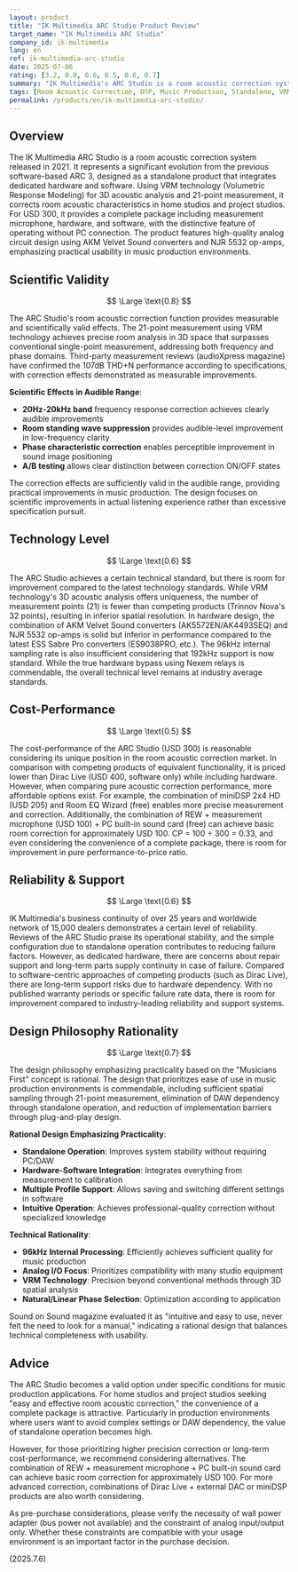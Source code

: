 ```yaml
---
layout: product
title: "IK Multimedia ARC Studio Product Review"
target_name: "IK Multimedia ARC Studio"
company_id: ik-multimedia
lang: en
ref: ik-multimedia-arc-studio
date: 2025-07-06
rating: [3.2, 0.8, 0.6, 0.5, 0.6, 0.7]
summary: "IK Multimedia's ARC Studio is a room acoustic correction system that delivers practical effects in music production environments. Through VRM technology's 3D acoustic analysis and 21-point measurement, it provides scientifically valid correction. At USD 300, it offers a complete package of hardware, software, and measurement microphone with standalone operation capability. However, it has limitations as a pure acoustic correction technology, and the price-to-performance ratio is challenging."
tags: [Room Acoustic Correction, DSP, Music Production, Standalone, VRM Technology]
permalink: /products/en/ik-multimedia-arc-studio/
---
```


## Overview

The IK Multimedia ARC Studio is a room acoustic correction system released in 2021. It represents a significant evolution from the previous software-based ARC 3, designed as a standalone product that integrates dedicated hardware and software. Using VRM technology (Volumetric Response Modeling) for 3D acoustic analysis and 21-point measurement, it corrects room acoustic characteristics in home studios and project studios. For USD 300, it provides a complete package including measurement microphone, hardware, and software, with the distinctive feature of operating without PC connection. The product features high-quality analog circuit design using AKM Velvet Sound converters and NJR 5532 op-amps, emphasizing practical usability in music production environments.

## Scientific Validity

$$ \Large \text{0.8} $$

The ARC Studio's room acoustic correction function provides measurable and scientifically valid effects. The 21-point measurement using VRM technology achieves precise room analysis in 3D space that surpasses conventional single-point measurement, addressing both frequency and phase domains. Third-party measurement reviews (audioXpress magazine) have confirmed the 107dB THD+N performance according to specifications, with correction effects demonstrated as measurable improvements.

**Scientific Effects in Audible Range**:
- **20Hz-20kHz band** frequency response correction achieves clearly audible improvements
- **Room standing wave suppression** provides audible-level improvement in low-frequency clarity
- **Phase characteristic correction** enables perceptible improvement in sound image positioning
- **A/B testing** allows clear distinction between correction ON/OFF states

The correction effects are sufficiently valid in the audible range, providing practical improvements in music production. The design focuses on scientific improvements in actual listening experience rather than excessive specification pursuit.

## Technology Level

$$ \Large \text{0.6} $$

The ARC Studio achieves a certain technical standard, but there is room for improvement compared to the latest technology standards. While VRM technology's 3D acoustic analysis offers uniqueness, the number of measurement points (21) is fewer than competing products (Trinnov Nova's 32 points), resulting in inferior spatial resolution. In hardware design, the combination of AKM Velvet Sound converters (AK5572EN/AK4493SEQ) and NJR 5532 op-amps is solid but inferior in performance compared to the latest ESS Sabre Pro converters (ES9038PRO, etc.). The 96kHz internal sampling rate is also insufficient considering that 192kHz support is now standard. While the true hardware bypass using Nexem relays is commendable, the overall technical level remains at industry average standards.

## Cost-Performance

$$ \Large \text{0.5} $$

The cost-performance of the ARC Studio (USD 300) is reasonable considering its unique position in the room acoustic correction market. In comparison with competing products of equivalent functionality, it is priced lower than Dirac Live (USD 400, software only) while including hardware. However, when comparing pure acoustic correction performance, more affordable options exist. For example, the combination of miniDSP 2x4 HD (USD 205) and Room EQ Wizard (free) enables more precise measurement and correction. Additionally, the combination of REW + measurement microphone (USD 100) + PC built-in sound card (free) can achieve basic room correction for approximately USD 100. CP = 100 ÷ 300 = 0.33, and even considering the convenience of a complete package, there is room for improvement in pure performance-to-price ratio.

## Reliability & Support

$$ \Large \text{0.6} $$

IK Multimedia's business continuity of over 25 years and worldwide network of 15,000 dealers demonstrates a certain level of reliability. Reviews of the ARC Studio praise its operational stability, and the simple configuration due to standalone operation contributes to reducing failure factors. However, as dedicated hardware, there are concerns about repair support and long-term parts supply continuity in case of failure. Compared to software-centric approaches of competing products (such as Dirac Live), there are long-term support risks due to hardware dependency. With no published warranty periods or specific failure rate data, there is room for improvement compared to industry-leading reliability and support systems.

## Design Philosophy Rationality

$$ \Large \text{0.7} $$

The design philosophy emphasizing practicality based on the "Musicians First" concept is rational. The design that prioritizes ease of use in music production environments is commendable, including sufficient spatial sampling through 21-point measurement, elimination of DAW dependency through standalone operation, and reduction of implementation barriers through plug-and-play design.

**Rational Design Emphasizing Practicality**:
- **Standalone Operation**: Improves system stability without requiring PC/DAW
- **Hardware-Software Integration**: Integrates everything from measurement to calibration
- **Multiple Profile Support**: Allows saving and switching different settings in software
- **Intuitive Operation**: Achieves professional-quality correction without specialized knowledge

**Technical Rationality**:
- **96kHz Internal Processing**: Efficiently achieves sufficient quality for music production
- **Analog I/O Focus**: Prioritizes compatibility with many studio equipment
- **VRM Technology**: Precision beyond conventional methods through 3D spatial analysis
- **Natural/Linear Phase Selection**: Optimization according to application

Sound on Sound magazine evaluated it as "intuitive and easy to use, never felt the need to look for a manual," indicating a rational design that balances technical completeness with usability.

## Advice

The ARC Studio becomes a valid option under specific conditions for music production applications. For home studios and project studios seeking "easy and effective room acoustic correction," the convenience of a complete package is attractive. Particularly in production environments where users want to avoid complex settings or DAW dependency, the value of standalone operation becomes high.

However, for those prioritizing higher precision correction or long-term cost-performance, we recommend considering alternatives. The combination of REW + measurement microphone + PC built-in sound card can achieve basic room correction for approximately USD 100. For more advanced correction, combinations of Dirac Live + external DAC or miniDSP products are also worth considering.

As pre-purchase considerations, please verify the necessity of wall power adapter (bus power not available) and the constraint of analog input/output only. Whether these constraints are compatible with your usage environment is an important factor in the purchase decision.

(2025.7.6) 